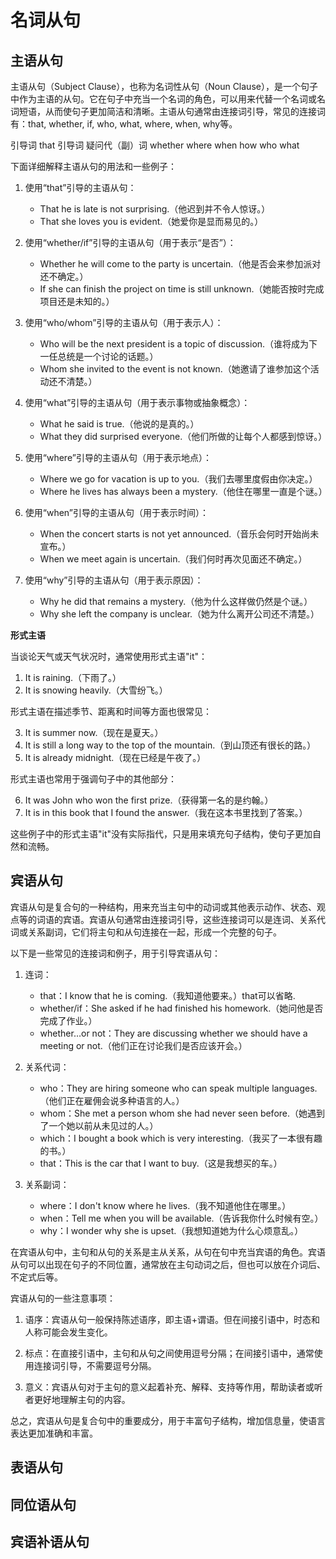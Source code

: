 # 名词从句

## 主语从句

主语从句（Subject Clause），也称为名词性从句（Noun Clause），是一个句子中作为主语的从句。它在句子中充当一个名词的角色，可以用来代替一个名词或名词短语，从而使句子更加简洁和清晰。主语从句通常由连接词引导，常见的连接词有：that, whether, if, who, what, where, when, why等。

引导词 that
引导词 疑问代（副）词 whether where when how who what

下面详细解释主语从句的用法和一些例子：

1. 使用“that”引导的主语从句：
   - That he is late is not surprising.（他迟到并不令人惊讶。）
   - That she loves you is evident.（她爱你是显而易见的。）

2. 使用“whether/if”引导的主语从句（用于表示“是否”）：
   - Whether he will come to the party is uncertain.（他是否会来参加派对还不确定。）
   - If she can finish the project on time is still unknown.（她能否按时完成项目还是未知的。）

3. 使用“who/whom”引导的主语从句（用于表示人）：
   - Who will be the next president is a topic of discussion.（谁将成为下一任总统是一个讨论的话题。）
   - Whom she invited to the event is not known.（她邀请了谁参加这个活动还不清楚。）

4. 使用“what”引导的主语从句（用于表示事物或抽象概念）：
   - What he said is true.（他说的是真的。）
   - What they did surprised everyone.（他们所做的让每个人都感到惊讶。）

5. 使用“where”引导的主语从句（用于表示地点）：
   - Where we go for vacation is up to you.（我们去哪里度假由你决定。）
   - Where he lives has always been a mystery.（他住在哪里一直是个谜。）

6. 使用“when”引导的主语从句（用于表示时间）：
   - When the concert starts is not yet announced.（音乐会何时开始尚未宣布。）
   - When we meet again is uncertain.（我们何时再次见面还不确定。）

7. 使用“why”引导的主语从句（用于表示原因）：
   - Why he did that remains a mystery.（他为什么这样做仍然是个谜。）
   - Why she left the company is unclear.（她为什么离开公司还不清楚。）

**形式主语**

当谈论天气或天气状况时，通常使用形式主语"it"：

1. It is raining.（下雨了。）
2. It is snowing heavily.（大雪纷飞。）

形式主语在描述季节、距离和时间等方面也很常见：

3. It is summer now.（现在是夏天。）
4. It is still a long way to the top of the mountain.（到山顶还有很长的路。）
5. It is already midnight.（现在已经是午夜了。）

形式主语也常用于强调句子中的其他部分：

6. It was John who won the first prize.（获得第一名的是约翰。）
7. It is in this book that I found the answer.（我在这本书里找到了答案。）

这些例子中的形式主语"it"没有实际指代，只是用来填充句子结构，使句子更加自然和流畅。

## 宾语从句

宾语从句是复合句的一种结构，用来充当主句中的动词或其他表示动作、状态、观点等的词语的宾语。宾语从句通常由连接词引导，这些连接词可以是连词、关系代词或关系副词，它们将主句和从句连接在一起，形成一个完整的句子。

以下是一些常见的连接词和例子，用于引导宾语从句：

1. 连词：
   - that：I know that he is coming.（我知道他要来。）that可以省略.
   - whether/if：She asked if he had finished his homework.（她问他是否完成了作业。）
   - whether…or not：They are discussing whether we should have a meeting or not.（他们正在讨论我们是否应该开会。）

2. 关系代词：
   - who：They are hiring someone who can speak multiple languages.（他们正在雇佣会说多种语言的人。）
   - whom：She met a person whom she had never seen before.（她遇到了一个她以前从未见过的人。）
   - which：I bought a book which is very interesting.（我买了一本很有趣的书。）
   - that：This is the car that I want to buy.（这是我想买的车。）

3. 关系副词：
   - where：I don't know where he lives.（我不知道他住在哪里。）
   - when：Tell me when you will be available.（告诉我你什么时候有空。）
   - why：I wonder why she is upset.（我想知道她为什么心烦意乱。）

在宾语从句中，主句和从句的关系是主从关系，从句在句中充当宾语的角色。宾语从句可以出现在句子的不同位置，通常放在主句动词之后，但也可以放在介词后、不定式后等。

宾语从句的一些注意事项：

1. 语序：宾语从句一般保持陈述语序，即主语+谓语。但在间接引语中，时态和人称可能会发生变化。

2. 标点：在直接引语中，主句和从句之间使用逗号分隔；在间接引语中，通常使用连接词引导，不需要逗号分隔。

3. 意义：宾语从句对于主句的意义起着补充、解释、支持等作用，帮助读者或听者更好地理解主句的内容。

总之，宾语从句是复合句中的重要成分，用于丰富句子结构，增加信息量，使语言表达更加准确和丰富。

## 表语从句
## 同位语从句
## 宾语补语从句
